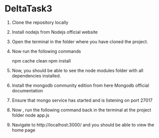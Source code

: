 # DeltaTask3

1. Clone the repository locally
2. Install nodejs from Nodejs official website
3. Open the terminal in the folder where you have cloned the project.
4. Now run the following commands

   npm cache clean
   npm install
5. Now, you should be able to see the node modules folder with all dependencies installed.
6. Install the mongodb community edition from here Mongodb official documentation
7. Ensure that mongo service has started and is listening on port 27017
8. Now , run the following command back in the terminal at the project folder node app.js
9. Navigate to http://localhost:3000/ and you should be able to view the home page
